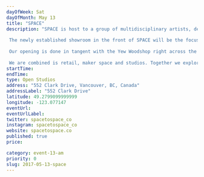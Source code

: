 ```yaml
---
dayOfWeek: Sat
dayOfMonth: May 13
title: "SPACE"
description: "SPACE is host to a group of multidisciplinary artists, designers, entrepreneurs and oddballs, all with a collective mission to activate the cultural and creative potential of communities and cities at large.  The newly established showroom in the front of SPACE will be the focus of this years Vancouver Design Week festivities, where we will be featuring the work of a number of local Vancouver Designers. We have created this showroom as a platform for designers to turn ideas into products and showcase them alongside other designers from the community. Our showroom runs on a low margin model, which allows us to sell goods at a more affordable price and puts more money back into the designers pockets so they can keep making. Our space is one that is always in transition, morphing to accommodate the variety of activities we host, so there will be plenty more to see!  Our opening is done in tangent with the Yew Woodshop right across the street where much of the work we create is manufactured. With both being shared work spaces, we want to showcase how an emerging independent workforce is working together to create shared value amongst one another.   We are combined is retail, maker space and studios. Together we explore new dimensions of creativity in the vessel known as SPACE."
startTime: 
endTime: 
type: Open Studios
address: "552 Clark Drive, Vancouver, BC, Canada"
addressLabel: "552 Clark Drive"
latitude: 49.2799099999999
longitude: -123.077147
eventUrl: 
eventUrlLabel: 
twitter: spacetospace_co
instagram: spacetospace_co
website: spacetospace.co
published: true
price: 

category: event-13-am
priority: 0
slug: 2017-05-13-space
---
```

